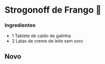 # Strogonoff de Frango :chicken:

### Ingredientes

- 1 Tablete de caldo de galinha
- 2 Latas de creme de leite sem soro

## Novo





